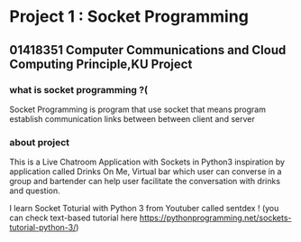 # Project 1 : Socket Programming
## 01418351 Computer Communications and Cloud Computing Principle,KU Project


### what is socket programming ?(
Socket Programming is program that use socket that means program establish communication links between between client and server

### about project
This is a Live Chatroom Application with Sockets in Python3
inspiration by application called Drinks On Me, Virtual bar which user can converse in a group and bartender can help user facilitate the conversation with drinks and question. 

I learn Socket Toturial with Python 3 from Youtuber called sentdex ! (you can check text-based tutorial here https://pythonprogramming.net/sockets-tutorial-python-3/)